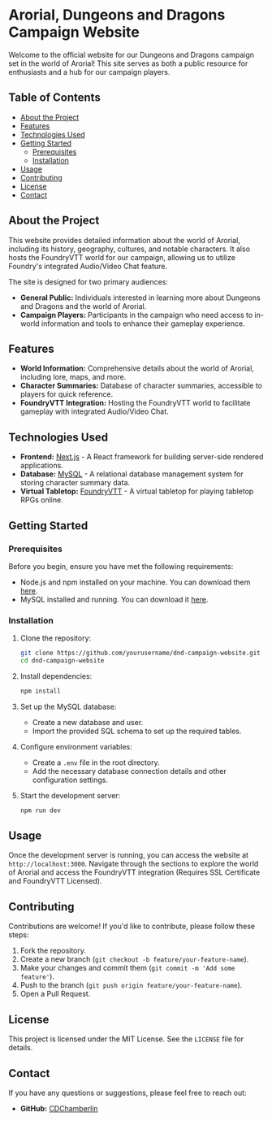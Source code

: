 # Arorial, Dungeons and Dragons Campaign Website

Welcome to the official website for our Dungeons and Dragons campaign set in the world of Arorial! This site serves as both a public resource for enthusiasts and a hub for our campaign players.

## Table of Contents

-   [About the Project](#about-the-project)
-   [Features](#features)
-   [Technologies Used](#technologies-used)
-   [Getting Started](#getting-started)
    -   [Prerequisites](#prerequisites)
    -   [Installation](#installation)
-   [Usage](#usage)
-   [Contributing](#contributing)
-   [License](#license)
-   [Contact](#contact)

## About the Project

This website provides detailed information about the world of Arorial, including its history, geography, cultures, and notable characters. It also hosts the FoundryVTT world for our campaign, allowing us to utilize Foundry's integrated Audio/Video Chat feature.

The site is designed for two primary audiences:

-   **General Public:** Individuals interested in learning more about Dungeons and Dragons and the world of Arorial.
-   **Campaign Players:** Participants in the campaign who need access to in-world information and tools to enhance their gameplay experience.

## Features

-   **World Information:** Comprehensive details about the world of Arorial, including lore, maps, and more.
-   **Character Summaries:** Database of character summaries, accessible to players for quick reference.
-   **FoundryVTT Integration:** Hosting the FoundryVTT world to facilitate gameplay with integrated Audio/Video Chat.

## Technologies Used

-   **Frontend:** [Next.js](https://nextjs.org/) - A React framework for building server-side rendered applications.
-   **Database:** [MySQL](https://www.mysql.com/) - A relational database management system for storing character summary data.
-   **Virtual Tabletop:** [FoundryVTT](https://foundryvtt.com/) - A virtual tabletop for playing tabletop RPGs online.

## Getting Started

### Prerequisites

Before you begin, ensure you have met the following requirements:

-   Node.js and npm installed on your machine. You can download them [here](https://nodejs.org/).
-   MySQL installed and running. You can download it [here](https://www.mysql.com/).

### Installation

1. Clone the repository:

    ```bash
    git clone https://github.com/yourusername/dnd-campaign-website.git
    cd dnd-campaign-website
    ```

2. Install dependencies:

    ```bash
    npm install
    ```

3. Set up the MySQL database:

    - Create a new database and user.
    - Import the provided SQL schema to set up the required tables.

4. Configure environment variables:

    - Create a `.env` file in the root directory.
    - Add the necessary database connection details and other configuration settings.

5. Start the development server:
    ```bash
    npm run dev
    ```

## Usage

Once the development server is running, you can access the website at `http://localhost:3000`. Navigate through the sections to explore the world of Arorial and access the FoundryVTT integration (Requires SSL Certificate and FoundryVTT Licensed).

## Contributing

Contributions are welcome! If you'd like to contribute, please follow these steps:

1. Fork the repository.
2. Create a new branch (`git checkout -b feature/your-feature-name`).
3. Make your changes and commit them (`git commit -m 'Add some feature'`).
4. Push to the branch (`git push origin feature/your-feature-name`).
5. Open a Pull Request.

## License

This project is licensed under the MIT License. See the `LICENSE` file for details.

## Contact

If you have any questions or suggestions, please feel free to reach out:

-   **GitHub:** [CDChamberlin](https://github.com/CDChamberlin)
